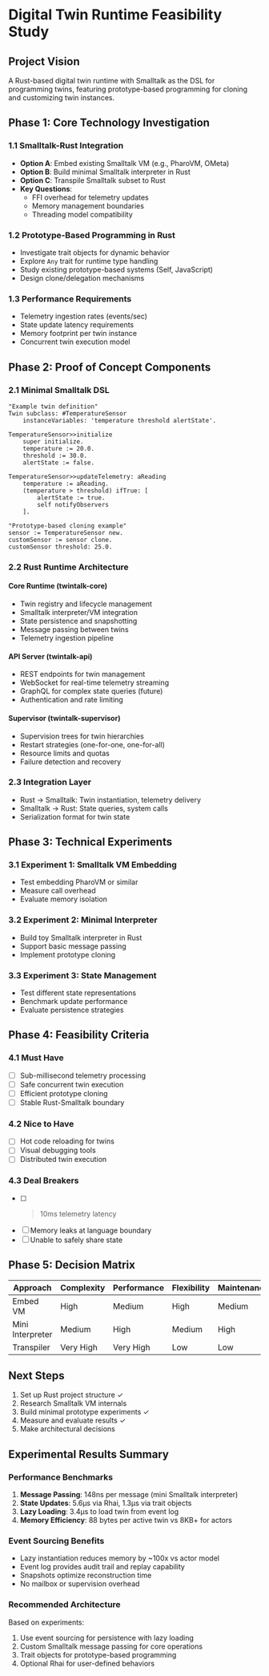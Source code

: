 # Digital Twin Runtime Feasibility Study

## Project Vision
A Rust-based digital twin runtime with Smalltalk as the DSL for programming twins, featuring prototype-based programming for cloning and customizing twin instances.

## Phase 1: Core Technology Investigation

### 1.1 Smalltalk-Rust Integration
- **Option A**: Embed existing Smalltalk VM (e.g., PharoVM, OMeta)
- **Option B**: Build minimal Smalltalk interpreter in Rust
- **Option C**: Transpile Smalltalk subset to Rust
- **Key Questions**:
  - FFI overhead for telemetry updates
  - Memory management boundaries
  - Threading model compatibility

### 1.2 Prototype-Based Programming in Rust
- Investigate trait objects for dynamic behavior
- Explore `Any` trait for runtime type handling
- Study existing prototype-based systems (Self, JavaScript)
- Design clone/delegation mechanisms

### 1.3 Performance Requirements
- Telemetry ingestion rates (events/sec)
- State update latency requirements
- Memory footprint per twin instance
- Concurrent twin execution model

## Phase 2: Proof of Concept Components

### 2.1 Minimal Smalltalk DSL
```smalltalk
"Example twin definition"
Twin subclass: #TemperatureSensor
    instanceVariables: 'temperature threshold alertState'.

TemperatureSensor>>initialize
    super initialize.
    temperature := 20.0.
    threshold := 30.0.
    alertState := false.

TemperatureSensor>>updateTelemetry: aReading
    temperature := aReading.
    (temperature > threshold) ifTrue: [
        alertState := true.
        self notifyObservers
    ].

"Prototype-based cloning example"
sensor := TemperatureSensor new.
customSensor := sensor clone.
customSensor threshold: 25.0.
```

### 2.2 Rust Runtime Architecture

#### Core Runtime (twintalk-core)
- Twin registry and lifecycle management
- Smalltalk interpreter/VM integration
- State persistence and snapshotting
- Message passing between twins
- Telemetry ingestion pipeline

#### API Server (twintalk-api)
- REST endpoints for twin management
- WebSocket for real-time telemetry streaming
- GraphQL for complex state queries (future)
- Authentication and rate limiting

#### Supervisor (twintalk-supervisor)
- Supervision trees for twin hierarchies
- Restart strategies (one-for-one, one-for-all)
- Resource limits and quotas
- Failure detection and recovery

### 2.3 Integration Layer
- Rust → Smalltalk: Twin instantiation, telemetry delivery
- Smalltalk → Rust: State queries, system calls
- Serialization format for twin state

## Phase 3: Technical Experiments

### 3.1 Experiment 1: Smalltalk VM Embedding
- Test embedding PharoVM or similar
- Measure call overhead
- Evaluate memory isolation

### 3.2 Experiment 2: Minimal Interpreter
- Build toy Smalltalk interpreter in Rust
- Support basic message passing
- Implement prototype cloning

### 3.3 Experiment 3: State Management
- Test different state representations
- Benchmark update performance
- Evaluate persistence strategies

## Phase 4: Feasibility Criteria

### 4.1 Must Have
- [ ] Sub-millisecond telemetry processing
- [ ] Safe concurrent twin execution
- [ ] Efficient prototype cloning
- [ ] Stable Rust-Smalltalk boundary

### 4.2 Nice to Have
- [ ] Hot code reloading for twins
- [ ] Visual debugging tools
- [ ] Distributed twin execution

### 4.3 Deal Breakers
- [ ] >10ms telemetry latency
- [ ] Memory leaks at language boundary
- [ ] Unable to safely share state

## Phase 5: Decision Matrix

| Approach | Complexity | Performance | Flexibility | Maintenance |
|----------|------------|-------------|-------------|-------------|
| Embed VM | High | Medium | High | Medium |
| Mini Interpreter | Medium | High | Medium | High |
| Transpiler | Very High | Very High | Low | Low |

## Next Steps
1. Set up Rust project structure ✓
2. Research Smalltalk VM internals
3. Build minimal prototype experiments ✓
4. Measure and evaluate results ✓
5. Make architectural decisions

## Experimental Results Summary

### Performance Benchmarks
1. **Message Passing**: 148ns per message (mini Smalltalk interpreter)
2. **State Updates**: 5.6μs via Rhai, 1.3μs via trait objects
3. **Lazy Loading**: 3.4μs to load twin from event log
4. **Memory Efficiency**: 88 bytes per active twin vs 8KB+ for actors

### Event Sourcing Benefits
- Lazy instantiation reduces memory by ~100x vs actor model
- Event log provides audit trail and replay capability
- Snapshots optimize reconstruction time
- No mailbox or supervision overhead

### Recommended Architecture
Based on experiments:
1. Use event sourcing for persistence with lazy loading
2. Custom Smalltalk message passing for core operations
3. Trait objects for prototype-based programming
4. Optional Rhai for user-defined behaviors